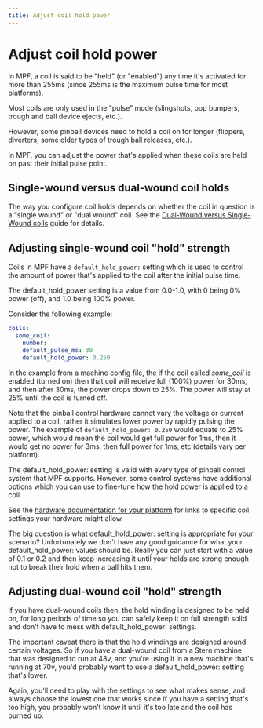 ```yaml
---
title: Adjust coil hold power
---
```


# Adjust coil hold power


In MPF, a coil is said to be "held" (or "enabled") any time it's
activated for more than 255ms (since 255ms is the maximum pulse time for
most platforms).

Most coils are only used in the "pulse" mode (slingshots, pop bumpers,
trough and ball device ejects, etc.).

However, some pinball devices need to hold a coil on for longer
(flippers, diverters, some older types of trough ball releases, etc.).

In MPF, you can adjust the power that's applied when these coils are
held on past their initial pulse point.

## Single-wound versus dual-wound coil holds

The way you configure coil holds depends on whether the coil in question
is a "single wound" or "dual wound" coil. See the
[Dual-Wound versus Single-Wound coils](dual_vs_single_wound.md) guide for details.

## Adjusting single-wound coil "hold" strength

Coils in MPF have a `default_hold_power:` setting which is used to
control the amount of power that's applied to the coil after the
initial pulse time.

The default_hold_power setting is a value from 0.0-1.0, with 0 being 0%
power (off), and 1.0 being 100% power.

Consider the following example:

``` yaml
coils:
  some_coil:
    number:
    default_pulse_ms: 30
    default_hold_power: 0.250
```

In the example from a machine config file, the if the coil called
*some_coil* is enabled (turned on) then that coil will receive full
(100%) power for 30ms, and then after 30ms, the power drops down to 25%.
The power will stay at 25% until the coil is turned off.

Note that the pinball control hardware cannot vary the voltage or
current applied to a coil, rather it simulates lower power by rapidly
pulsing the power. The example of `default_hold_power: 0.250` would
equate to 25% power, which would mean the coil would get full power for
1ms, then it would get no power for 3ms, then full power for 1ms, etc
(details vary per platform).

The default_hold_power: setting is valid with every type of pinball
control system that MPF supports. However, some control systems have
additional options which you can use to fine-tune how the hold power is
applied to a coil.

See the
[hardware documentation for your platform](../../hardware/index.md) for links to specific coil settings your hardware might
allow.

The big question is what default_hold_power: setting is appropriate for
your scenario? Unfortunately we don't have any good guidance for what
your default_hold_power: values should be. Really you can just start
with a value of 0.1 or 0.2 and then keep increasing it until your holds
are strong enough not to break their hold when a ball hits them.

## Adjusting dual-wound coil "hold" strength

If you have dual-wound coils then, the hold winding is designed to be
held on, for long periods of time so you can safely keep it on full
strength solid and don't have to mess with default_hold_power:
settings.

The important caveat there is that the hold windings are designed around
certain voltages. So if you have a dual-wound coil from a Stern machine
that was designed to run at 48v, and you're using it in a new machine
that's running at 70v, you'd probably want to use a
default_hold_power: setting that's lower.

Again, you'll need to play with the settings to see what makes sense,
and always choose the lowest one that works since if you have a setting
that's too high, you probably won't know it until it's too late and
the coil has burned up.
